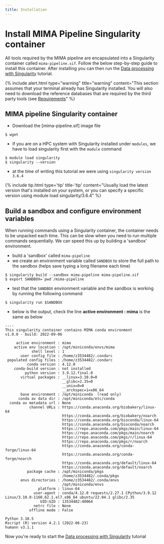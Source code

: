 ```yaml
---
title: Installation
---
```


# Install MIMA Pipeline Singularity container

All tools required by the MIMA pipeline are encapsulated into a Singularity container called `mima-pipeline.sif`. Follow the below step-by-step guide to install this container. After installing you can then run the [Data processing with Singularity](tutorial/tutorial-with-singularity) tutorial.

{% include alert.html type="warning" title="warning" content="This section assumes that your terminal already has Singularity installed. You will also need to download the reference databases that are required by the third party tools (see [Requirements](requirements)" %}


## MIMA pipeline Singularity container

- Download the [mima-pipeline.sif] image file

```
$ wget
```

- If you are on a HPC system with Singularity installed under `modules`, we have to load singularity first with the `module` command

```
$ module load singularity
$ singularity --version
```
- at the time of writing this tutorial we were using `singularity version 3.6.4`

{% include tip.html type='tip' title-'tip' content="Usually load the latest version that's installed on your system, or you can specify a specific version using module load singularity/3.6.4" %}

## Build a sandbox and configure environment variables

When running commands using a Singularity container, the container needs to be unpacked each time. This can be slow when you need to run multiple commands sequentially. We can speed this up by building a 'sandbox' environment.

- build a 'sandbox' called `mima-pipeline`
- we create an environment variable called `SANDBOX` to store the full path to the sandbox (helps save typing a long filename each time)

```
$ singularity build --sandbox mima-pipeline mima-pipeline.sif
$ export SANDBOX=`pwd`/mima-pipeline
```

- test that the `SANDBOX` environment variable and the sandbox is working by running the following command

```
$ singularity run $SANDBOX
```

- below is the output, check the line **active environment : mima** is the same as below
  
```
----
This singularity container contains MIMA conda environment
v1.0.0 - build: 2022-09-06

     active environment : mima
    active env location : /opt/miniconda/envs/mima
            shell level : 1
       user config file : /home/z3534482/.condarc
 populated config files : /home/z3534482/.condarc
          conda version : 4.12.0
    conda-build version : not installed
         python version : 3.9.12.final.0
       virtual packages : __linux=3.10.0=0
                          __glibc=2.35=0
                          __unix=0=0
                          __archspec=1=x86_64
       base environment : /opt/miniconda  (read only)
      conda av data dir : /opt/miniconda/etc/conda
  conda av metadata url : None
           channel URLs : https://conda.anaconda.org/biobakery/linux-64
                          https://conda.anaconda.org/biobakery/noarch
                          https://conda.anaconda.org/bioconda/linux-64
                          https://conda.anaconda.org/bioconda/noarch
                          https://repo.anaconda.com/pkgs/main/linux-64
                          https://repo.anaconda.com/pkgs/main/noarch
                          https://repo.anaconda.com/pkgs/r/linux-64
                          https://repo.anaconda.com/pkgs/r/noarch
                          https://conda.anaconda.org/conda-forge/linux-64
                          https://conda.anaconda.org/conda-forge/noarch
                          https://conda.anaconda.org/default/linux-64
                          https://conda.anaconda.org/default/noarch
          package cache : /opt/miniconda/pkgs
                          /home/z3534482/.conda/pkgs
       envs directories : /home/z3534482/.conda/envs
                          /opt/miniconda/envs
               platform : linux-64
             user-agent : conda/4.12.0 requests/2.27.1 CPython/3.9.12 Linux/3.10.0-1160.62.1.el7.x86_64 ubuntu/22.04.1 glibc/2.35
                UID:GID : 13534482:40064
             netrc file : None
           offline mode : False

Python 3.10.5
Rscript (R) version 4.2.1 (2022-06-23)
humann v3.1.1
```

Now you're ready to start the [Data processing with Singularity](tutorials/tutorial-with-singularity) tutorial
